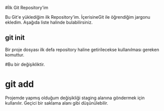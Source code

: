 #İlk Git Repository'im

Bu Git'e yüklediğim ilk Repository'im.
İçerisineGit ile öğrendiğim jargonu ekledim.
Aşağıda liste halinde bulabilirsiniz.

## git init

Bir proje dosyası ilk defa repository haline getirilecekse kullanılması gereken komuttur.

#Bu bir değişikliktir.

# git add

Projemde yapmış olduğum değişikliği staging alanına göndermek için kullanılır.
Geçici bir saklama alanı gibi düşünülebilir. 